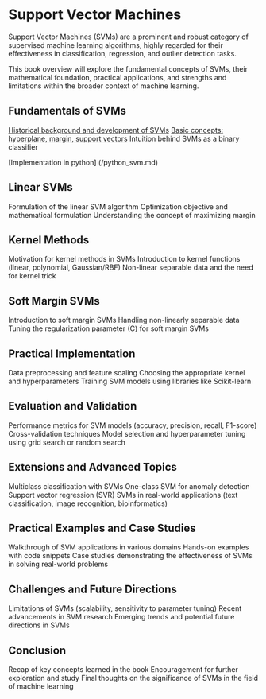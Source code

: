 # Support Vector Machines

Support Vector Machines (SVMs) are a prominent and robust category of supervised machine learning algorithms, highly regarded for their effectiveness in classification, regression, and outlier detection tasks.

This book overview will explore the fundamental concepts of SVMs, their mathematical foundation, practical applications, and strengths and limitations within the broader context of machine learning.

## Fundamentals of SVMs
[Historical background and development of SVMs](history.md)
[Basic concepts: hyperplane, margin, support vectors](basic_concept.md)
Intuition behind SVMs as a binary classifier

[Implementation in python] (/python_svm.md)

## Linear SVMs
Formulation of the linear SVM algorithm
Optimization objective and mathematical formulation
Understanding the concept of maximizing margin

## Kernel Methods
Motivation for kernel methods in SVMs
Introduction to kernel functions (linear, polynomial, Gaussian/RBF)
Non-linear separable data and the need for kernel trick

## Soft Margin SVMs
Introduction to soft margin SVMs
Handling non-linearly separable data
Tuning the regularization parameter (C) for soft margin SVMs


## Practical Implementation
Data preprocessing and feature scaling
Choosing the appropriate kernel and hyperparameters
Training SVM models using libraries like Scikit-learn

## Evaluation and Validation
Performance metrics for SVM models (accuracy, precision, recall, F1-score)
Cross-validation techniques
Model selection and hyperparameter tuning using grid search or random search

## Extensions and Advanced Topics
Multiclass classification with SVMs
One-class SVM for anomaly detection
Support vector regression (SVR)
SVMs in real-world applications (text classification, image recognition, bioinformatics)

## Practical Examples and Case Studies
Walkthrough of SVM applications in various domains
Hands-on examples with code snippets
Case studies demonstrating the effectiveness of SVMs in solving real-world problems

## Challenges and Future Directions
Limitations of SVMs (scalability, sensitivity to parameter tuning)
Recent advancements in SVM research
Emerging trends and potential future directions in SVMs

## Conclusion
Recap of key concepts learned in the book
Encouragement for further exploration and study
Final thoughts on the significance of SVMs in the field of machine learning